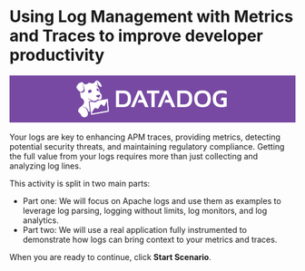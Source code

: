 # Using Log Management with Metrics and Traces to improve developer productivity

![dd_logo](https://raw.githubusercontent.com/l0k0ms/workshops/master/log-workshop-4/images/dd_logo.png)

Your logs are key to enhancing APM traces, providing metrics, detecting potential security threats, and maintaining regulatory compliance. Getting the full value from your logs requires more than just collecting and analyzing log lines.

This activity is split in two main parts:

* Part one: We will focus on Apache logs and use them as examples to leverage log parsing, logging without limits, log monitors, and log analytics.
* Part two: We will use a real application fully instrumented to demonstrate how logs can bring context to your metrics and traces.

When you are ready to continue, click **Start Scenario**.
